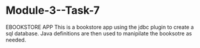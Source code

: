 # Module-3--Task-7
EBOOKSTORE APP
This is a bookstore app using the jdbc plugin to create a sql database. Java definitions are then used to manipilate the booksotre as needed.
